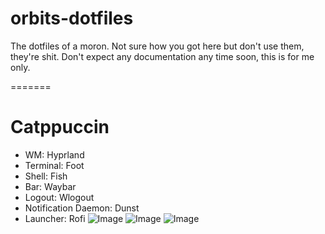 # orbits-dotfiles
The dotfiles of a moron.
Not sure how you got here but don't use them, they're shit.
Don't expect any documentation any time soon, this is for me only.

=======
# Catppuccin
- WM: Hyprland
- Terminal: Foot
- Shell: Fish
- Bar: Waybar
- Logout: Wlogout
- Notification Daemon: Dunst
- Launcher: Rofi
![Image](/Stuff/Catppuccin-Preview-1.png)
![Image](/Stuff/Catppuccin-Preview-2.png)
![Image](/Stuff/Catppuccin-Preview-3.png)


